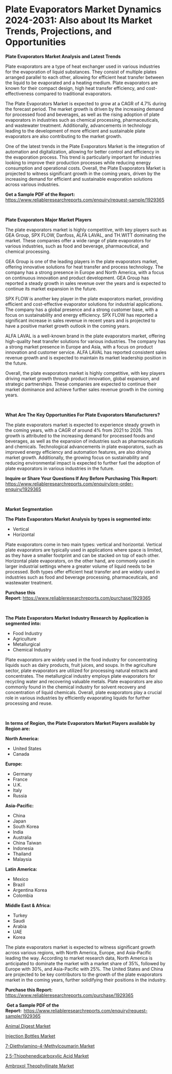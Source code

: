 <p><h1>Plate Evaporators Market Dynamics 2024-2031: Also about Its Market Trends, Projections, and Opportunities</h1></p><p><strong>Plate Evaporators Market Analysis and Latest Trends</strong></p>
<p><p>Plate evaporators are a type of heat exchanger used in various industries for the evaporation of liquid substances. They consist of multiple plates arranged parallel to each other, allowing for efficient heat transfer between the liquid to be evaporated and a heating medium. Plate evaporators are known for their compact design, high heat transfer efficiency, and cost-effectiveness compared to traditional evaporators.</p><p>The Plate Evaporators Market is expected to grow at a CAGR of 4.7% during the forecast period. The market growth is driven by the increasing demand for processed food and beverages, as well as the rising adoption of plate evaporators in industries such as chemical processing, pharmaceuticals, and wastewater treatment. Additionally, advancements in technology leading to the development of more efficient and sustainable plate evaporators are also contributing to the market growth.</p><p>One of the latest trends in the Plate Evaporators Market is the integration of automation and digitalization, allowing for better control and efficiency in the evaporation process. This trend is particularly important for industries looking to improve their production processes while reducing energy consumption and operational costs. Overall, the Plate Evaporators Market is projected to witness significant growth in the coming years, driven by the increasing demand for efficient and sustainable evaporation solutions across various industries.</p></p>
<p><strong>Get a Sample PDF of the Report:&nbsp;</strong> <a href="https://www.reliableresearchreports.com/enquiry/request-sample/1929365">https://www.reliableresearchreports.com/enquiry/request-sample/1929365</a></p>
<p>&nbsp;</p>
<p><strong>Plate Evaporators Major Market Players</strong></p>
<p><p>The plate evaporators market is highly competitive, with key players such as GEA Group, SPX FLOW, Danfoss, ALFA LAVAL, and TH.WITT dominating the market. These companies offer a wide range of plate evaporators for various industries, such as food and beverage, pharmaceutical, and chemical processing.</p><p>GEA Group is one of the leading players in the plate evaporators market, offering innovative solutions for heat transfer and process technology. The company has a strong presence in Europe and North America, with a focus on continuous innovation and product development. GEA Group has reported a steady growth in sales revenue over the years and is expected to continue its market expansion in the future.</p><p>SPX FLOW is another key player in the plate evaporators market, providing efficient and cost-effective evaporator solutions for industrial applications. The company has a global presence and a strong customer base, with a focus on sustainability and energy efficiency. SPX FLOW has reported a significant increase in sales revenue in recent years and is projected to have a positive market growth outlook in the coming years.</p><p>ALFA LAVAL is a well-known brand in the plate evaporators market, offering high-quality heat transfer solutions for various industries. The company has a strong market presence in Europe and Asia, with a focus on product innovation and customer service. ALFA LAVAL has reported consistent sales revenue growth and is expected to maintain its market leadership position in the future.</p><p>Overall, the plate evaporators market is highly competitive, with key players driving market growth through product innovation, global expansion, and strategic partnerships. These companies are expected to continue their market dominance and achieve further sales revenue growth in the coming years.</p></p>
<p>&nbsp;</p>
<p><strong>What Are The Key Opportunities For Plate Evaporators Manufacturers?</strong></p>
<p><p>The plate evaporators market is expected to experience steady growth in the coming years, with a CAGR of around 4% from 2021 to 2026. This growth is attributed to the increasing demand for processed foods and beverages, as well as the expansion of industries such as pharmaceuticals and chemicals. Technological advancements in plate evaporators, such as improved energy efficiency and automation features, are also driving market growth. Additionally, the growing focus on sustainability and reducing environmental impact is expected to further fuel the adoption of plate evaporators in various industries in the future.</p></p>
<p><strong>Inquire or Share Your Questions If Any Before Purchasing This Report:</strong> <a href="https://www.reliableresearchreports.com/enquiry/pre-order-enquiry/1929365">https://www.reliableresearchreports.com/enquiry/pre-order-enquiry/1929365</a></p>
<p>&nbsp;</p>
<p><strong>Market Segmentation</strong></p>
<p><strong>The Plate Evaporators Market Analysis by types is segmented into:</strong></p>
<p><ul><li>Vertical</li><li>Horizontal</li></ul></p>
<p><p>Plate evaporators come in two main types: vertical and horizontal. Vertical plate evaporators are typically used in applications where space is limited, as they have a smaller footprint and can be stacked on top of each other. Horizontal plate evaporators, on the other hand, are commonly used in larger industrial settings where a greater volume of liquid needs to be processed. Both types offer efficient heat transfer and are widely used in industries such as food and beverage processing, pharmaceuticals, and wastewater treatment.</p></p>
<p><strong>Purchase this Report:&nbsp;</strong><a href="https://www.reliableresearchreports.com/purchase/1929365">https://www.reliableresearchreports.com/purchase/1929365</a></p>
<p>&nbsp;</p>
<p><strong>The Plate Evaporators Market Industry Research by Application is segmented into:</strong></p>
<p><ul><li>Food Industry</li><li>Agriculture</li><li>Metallurgical</li><li>Chemical Industry</li></ul></p>
<p><p>Plate evaporators are widely used in the food industry for concentrating liquids such as dairy products, fruit juices, and soups. In the agriculture sector, plate evaporators are utilized for processing natural extracts and concentrates. The metallurgical industry employs plate evaporators for recycling water and recovering valuable metals. Plate evaporators are also commonly found in the chemical industry for solvent recovery and concentration of liquid chemicals. Overall, plate evaporators play a crucial role in various industries by efficiently evaporating liquids for further processing and reuse.</p></p>
<p>&nbsp;</p>
<p><strong>In terms of Region, the Plate Evaporators Market Players available by Region are:</strong></p>
<p>
    <p> <strong> North America: </strong>
        <ul>
            <li>United States</li>
            <li>Canada</li>
        </ul>
        </p> 
    <p> <strong> Europe: </strong>
        <ul>
            <li>Germany</li>
            <li>France</li>
            <li>U.K.</li>
            <li>Italy</li>
            <li>Russia</li>
        </ul>
        </p> 
    <p> <strong> Asia-Pacific: </strong>
        <ul>
            <li>China</li>
            <li>Japan</li>
            <li>South Korea</li>
            <li>India</li>
            <li>Australia</li>
            <li>China Taiwan</li>
            <li>Indonesia</li>
            <li>Thailand</li>
            <li>Malaysia</li>
        </ul>
        </p> 
    <p> <strong> Latin America: </strong>
        <ul>
            <li>Mexico</li>
            <li>Brazil</li>
            <li>Argentina Korea</li>
            <li>Colombia</li>
        </ul>
        </p> 
    <p> <strong> Middle East & Africa: </strong>
        <ul>
            <li>Turkey</li>
            <li>Saudi</li>
            <li>Arabia</li>
            <li>UAE</li>
            <li>Korea</li>
        </ul>
    </p>
    </p>
<p><p>The plate evaporators market is expected to witness significant growth across various regions, with North America, Europe, and Asia-Pacific leading the way. According to market research data, North America is anticipated to dominate the market with a market share of 35%, followed by Europe with 30%, and Asia-Pacific with 25%. The United States and China are projected to be key contributors to the growth of the plate evaporators market in the coming years, further solidifying their positions in the industry.</p></p>
<p><strong>Purchase this Report: </strong><a href="https://www.reliableresearchreports.com/purchase/1929365">https://www.reliableresearchreports.com/purchase/1929365</a></p>
<p>&nbsp;<strong>Get a Sample PDF of the Report:&nbsp;&nbsp;</strong><a href="https://www.reliableresearchreports.com/enquiry/request-sample/1929365">https://www.reliableresearchreports.com/enquiry/request-sample/1929365</a></p>
<p><strong></strong></p>
<p><p><a href="https://view.publitas.com/reportprime-1/animal-digest-market-research-report-reveals-the-latest-trends-and-opportunities-of-this-market-for-period-from-2024-2031/">Animal Digest Market</a></p><p><a href="https://view.publitas.com/reportprime-1/injection-bottles-market-challenges-opportunities-and-growth-drivers-and-major-market-players-forecasted-for-period-from-2024-2031/">Injection Bottles Market</a></p><p><a href="https://gratis-rainforest-2ca.notion.site/7-Diethylamino-4-Methylcoumarin-Market-Size-Growth-and-Forecast-from-2024-2031-96f33c409f5d4a85af0220afb20409f1">7-Diethylamino-4-Methylcoumarin Market</a></p><p><a href="https://crocus-run-b5a.notion.site/2-5-Thiophenedicarboxylic-Acid-Market-Size-Reflecting-a-Forecast-Till-2031-Market-By-Type-By-Appli-ee3e60b31cef4f4d9f8fa1e63a81b179">2,5-Thiophenedicarboxylic Acid Market</a></p><p><a href="https://metal-farmhouse-e95.notion.site/Ambroxol-Theophyllinate-Market-Size-Share-Trends-Analysis-Report-By-Application-Regional-Outlook-25cb59378d484d2c88bd2f28b2835c1e">Ambroxol Theophyllinate Market</a></p></p>